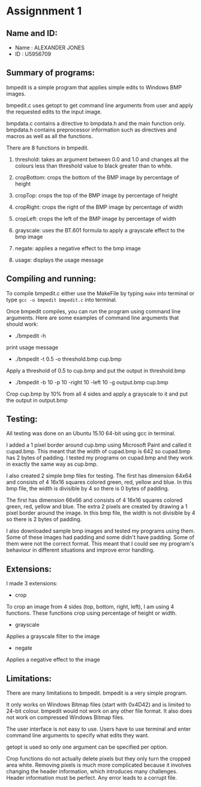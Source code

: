 # Assignnment 1

## Name and ID:

* Name : ALEXANDER JONES
* ID : U5956709

## Summary of programs:

bmpedit is a simple program that applies simple edits to Windows BMP images.

bmpedit.c uses getopt to get command line arguments from user and apply the requested edits to the input image.

bmpdata.c contains a directive to bmpdata.h and the main function only.
bmpdata.h contains preprocessor information such as directives and macros as well as all the functions.

There are 8 functions in bmpedit.

1. threshold: takes an argument between 0.0 and 1.0 and changes all the colours less than threshold value to black greater than to white.

2. cropBottom: crops the bottom of the BMP image by percentage of height

3. cropTop: crops the top of the BMP image by percentage of height

4. cropRight: crops the right of the BMP image by percentage of width

5. cropLeft: crops the left of the BMP image by percentage of width

6. grayscale: uses the BT.601 formula to apply a grayscale effect to the bmp image

7. negate: applies a negative effect to the bmp image

8. usage: displays the usage message

## Compiling and running:

To compile bmpedit.c either use the MakeFile by typing `make` into terminal or
type `gcc -o bmpedit bmpedit.c` into terminal.

Once bmpedit compiles, you can run the program using command line arguments.
Here are some examples of command line arguments that should work:

* ./bmpedit -h

print usage message

* ./bmpedit -t 0.5 -o threshold.bmp cup.bmp

Apply a threshold of 0.5 to cup.bmp and put the output in threshold.bmp

* ./bmpedit -b 10 -p 10 -right 10 -left 10 -g output.bmp cup.bmp

Crop cup.bmp by 10% from all 4 sides and apply a grayscale to it and put the output in output.bmp

## Testing:

All testing was done on an Ubuntu 15.10 64-bit using gcc in terminal.

I added a 1 pixel border around cup.bmp using Microsoft Paint and called it cupad.bmp.
This meant that the width of cupad.bmp is 642 so cupad.bmp has 2 bytes of padding.
I tested my programs on cupad.bmp and they work in exactly the same way as cup.bmp.

I also created 2 simple bmp files for testing.
The first has dimension 64x64 and consists of 4 16x16 squares colored green, red, yellow and blue.
In this bmp file, the width is divisible by 4 so there is 0 bytes of padding.

The first has dimension 66x66 and consists of 4 16x16 squares colored green, red, yellow and blue.
The extra 2 pixels are created by drawing a 1 pixel border around the image.
In this bmp file, the width is not divisible by 4 so there is 2 bytes of padding.

I also downloaded sample bmp images and tested my programs using them.
Some of these images had padding and some didn't have padding. Some of them were not the correct format.
This meant that I could see my program's behaviour in different situations and improve error handling.

## Extensions:

I made 3 extensions:

* crop

To crop an image from 4 sides (top, bottom, right, left), I am using 4 functions.
These functions crop using percentage of height or width.

* grayscale

Applies a grayscale filter to the image

* negate

Applies a negative effect to the image

## Limitations:

There are many limitations to bmpedit.
bmpedit is a very simple program.

It only works on Windows Bitmap files (start with 0x4D42) and is limited to 24-bit colour.
bmpedit would not work on any other file format.
It also does not work on compressed Windows Bitmap files.

The user interface is not easy to use. Users have to use terminal and enter command line arguments to specify what edits they want.

getopt is used so only one argument can be specified per option.

Crop functions do not actually delete pixels but they only turn the cropped area white.
Removing pixels is much more complicated because it involves changing the header information, which introduces many challenges.
Header information must be perfect. Any error leads to a corrupt file.
